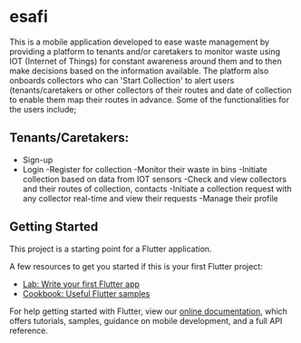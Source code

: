 # esafi
This is a mobile application developed to ease waste management by providing a platform to tenants and/or caretakers to monitor waste using IOT (Internet of Things) for constant awareness around them and to then make decisions based on the information available. The platform also onboards collectors who can 'Start Collection' to alert users (tenants/caretakers or other collectors of their routes and date of collection to enable them map their routes in advance.
Some of the functionalities for the users include;

## Tenants/Caretakers:
+ Sign-up
+ Login
-Register for collection
-Monitor their waste in bins
-Initiate collection based on data from IOT sensors
-Check and view collectors and their routes of collection, contacts
-Initiate a collection request with any collector real-time and view their requests
-Manage their profile


## Getting Started

This project is a starting point for a Flutter application.

A few resources to get you started if this is your first Flutter project:

- [Lab: Write your first Flutter app](https://flutter.dev/docs/get-started/codelab)
- [Cookbook: Useful Flutter samples](https://flutter.dev/docs/cookbook)

For help getting started with Flutter, view our
[online documentation](https://flutter.dev/docs), which offers tutorials,
samples, guidance on mobile development, and a full API reference.
